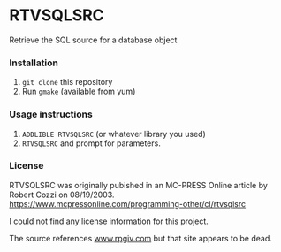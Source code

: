 # RTVSQLSRC
Retrieve the SQL source for a database object

### Installation 

1. `git clone` this repository
2. Run `gmake` (available from yum)

### Usage instructions

1. `ADDLIBLE RTVSQLSRC` (or whatever library you used)
2. `RTVSQLSRC` and prompt for parameters.   

### License

RTVSQLSRC was originally pubished in an MC-PRESS Online article by Robert Cozzi on 08/19/2003.
https://www.mcpressonline.com/programming-other/cl/rtvsqlsrc

I could not find any license information for this project. 

The source references www.rpgiv.com but that site appears to be dead.

